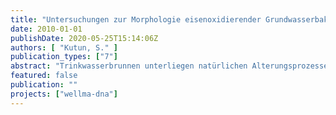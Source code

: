 ```yaml
---
title: "Untersuchungen zur Morphologie eisenoxidierender Grundwasserbakterien und ihrer Toleranz gegenüber Wasserstoffperoxid"
date: 2010-01-01
publishDate: 2020-05-25T15:14:06Z
authors: [ "Kutun, S." ]
publication_types: ["7"]
abstract: "Trinkwasserbrunnen unterliegen natürlichen Alterungsprozessen, unter anderem der Verockerung (Wiacek 2006). Es wurden mehrere Biofilmproben aus der Rohwasserleitung des Wasserwerks Stolpe-Berlin entnommen (Kapitel 1.4/ 2.2.1). Die Proben die von der TU-Berlin zur Verfügung gestellt wurden, wurden kultiviert und anschließend mit mikrobiologischen Methoden charakterisiert (Kapitel 3.4). Vier Stämme, die verstärkt Eisenablagerungen und dunkle Kolonien aufwiesen, wurden für Folgeversuche (Kapitel 3.2/ 3.3) eingesetzt. Alle Versuchsergebnisse deuten daraufhin, dass Eisenhydroxid einen großen Einfluss auf die Wirkung des H2O2 auf Biofilme hatte (Kapitel 3). Es hat sich ergeben, dass eisenoxidierende Bakterien und mit ihnen assoziierte Bakterien (Kapitel 3.6) effektiv zu bekämpfen sind, wenn die sie umgebenden Eiseninkrustierungen vorher gelöst werden (Kapitel 4.1.5). Sowohl in den Plattenversuchen, als auch in den Versuchen mit den Biofilmen, haben Oxalsäure und die EDTA-Lösung die besten Ergebnisse erzielt, in bezug auf die sich lösenden Eiseninkrustierung und der nachfolgenden Reduzierung der Zellzahlen mit H2O2. Auch wenn diese Stoffe nicht in verockerten Trinkwasserbrunnen eingesetzt werden können, dienten sie doch dazu, die negative Wirkung des Eisenhydroxids bei der Biofilmbehandlung mit H2O2 zu verdeutlichen."
featured: false
publication: ""
projects: ["wellma-dna"]
---
```


